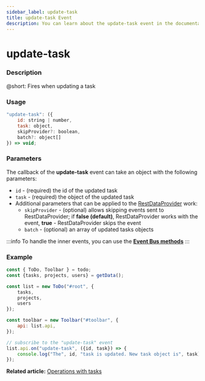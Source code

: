 ```yaml
---
sidebar_label: update-task
title: update-task Event
description: You can learn about the update-task event in the documentation of the DHTMLX JavaScript To Do List library. Browse developer guides and API reference, try out code examples and live demos, and download a free 30-day evaluation version of DHTMLX To Do List.
---
```


# update-task

### Description

@short: Fires when updating a task

### Usage

~~~js
"update-task": ({
    id: string | number,
    task: object,
    skipProvider?: boolean,
    batch?: object[]
}) => void;
~~~

### Parameters

The callback of the **update-task** event can take an object with the following parameters:

- `id` - (required) the id of the updated task
- `task` - (required) the object of the updated task
- Additional parameters that can be applied to the [RestDataProvider](guides/working_with_server.md) work:
  - `skipProvider` - (optional) allows skipping events sent to RestDataProvider; if **false (default)**, RestDataProvider works with the event, **true** - RestDataProvider skips the event
  - `batch` - (optional) an array of updated tasks objects

:::info
To handle the inner events, you can use the [**Event Bus methods**](category/event-bus-methods.md)
:::

### Example

~~~js {15-17}
const { ToDo, Toolbar } = todo;
const {tasks, projects, users} = getData();

const list = new ToDo("#root", {
	tasks,
    projects,
    users
});

const toolbar = new Toolbar("#toolbar", {
	api: list.api,
});

// subscribe to the "update-task" event
list.api.on("update-task", ({id, task}) => {
    console.log("The", id, "task is updated. New task object is", task);
});
~~~


**Related article:** [Operations with tasks](guides/task_operations.md#updating-a-task)